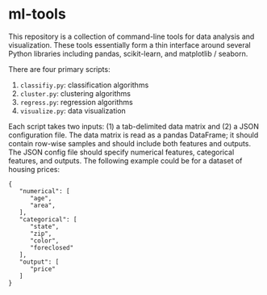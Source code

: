 # ml-tools

This repository is a collection of command-line tools for data analysis and visualization. These tools essentially form a thin interface around several Python libraries including pandas, scikit-learn, and matplotlib / seaborn.

There are four primary scripts:

1. `classifiy.py`: classification algorithms
2. `cluster.py`: clustering algorithms
3. `regress.py`: regression algorithms
4. `visualize.py`: data visualization

Each script takes two inputs: (1) a tab-delimited data matrix and (2) a JSON configuration file. The data matrix is read as a pandas DataFrame; it should contain row-wise samples and should include both features and outputs. The JSON config file should specify numerical features, categorical features, and outputs. The following example could be for a dataset of housing prices:
```
{
   "numerical": [
      "age",
      "area",
   ],
   "categorical": [
      "state",
      "zip",
      "color",
      "foreclosed"
   ],
   "output": [
      "price"
   ]
}
```

